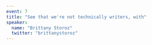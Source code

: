 ```yaml
---
event: 7
title: "See that we're not technically writers, with"
speaker:
  name: "Brittany Storoz"
  twitter: "brittanystoroz"
---
```

